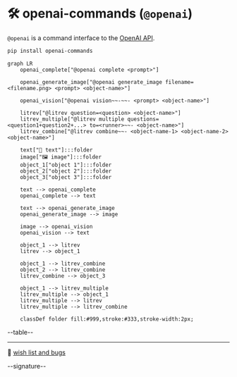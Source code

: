# 🛠️ openai-commands (`@openai`)

`@openai` is a command interface to the [OpenAI API](https://beta.openai.com/docs/introduction).

```bash
pip install openai-commands
```

```mermaid
graph LR
    openai_complete["@openai complete <prompt>"]

    openai_generate_image["@openai generate_image filename=<filename.png> <prompt> <object-name>"]

    openai_vision["@openai vision~~-~~- <prompt> <object-name>"]

    litrev["@litrev question=<question> <object-name>"]
    litrev_multiple["@litrev multiple questions=<question1+question2+...> to=<runner>~~- <object-name>"]
    litrev_combine["@litrev combine~~- <object-name-1> <object-name-2> <object-name>"]

    text["📜 text"]:::folder
    image["🖼️ image"]:::folder
    object_1["object 1"]:::folder
    object_2["object 2"]:::folder
    object_3["object 3"]:::folder

    text --> openai_complete
    openai_complete --> text

    text --> openai_generate_image
    openai_generate_image --> image

    image --> openai_vision
    openai_vision --> text

    object_1 --> litrev
    litrev --> object_1

    object_1 --> litrev_combine
    object_2 --> litrev_combine
    litrev_combine --> object_3

    object_1 --> litrev_multiple
    litrev_multiple --> object_1
    litrev_multiple --> litrev
    litrev_multiple --> litrev_combine

    classDef folder fill:#999,stroke:#333,stroke-width:2px;
```


--table--

---

🎁 [wish list and bugs](https://github.com/kamangir/openai-commands/issues/13)

--signature--